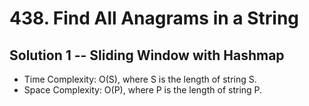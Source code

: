 # 438. Find All Anagrams in a String

## Solution 1 -- Sliding Window with Hashmap

* Time Complexity: O(S), where S is the length of string S.
* Space Complexity: O(P), where P is the length of string P.
